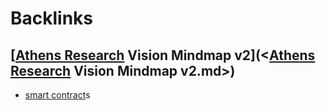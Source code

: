 
# Backlinks
## [[Athens Research](<[Athens Research.md>) Vision Mindmap v2](<[Athens Research](<Athens Research.md>) Vision Mindmap v2.md>)
- [smart contract](<smart contract.md>)s

